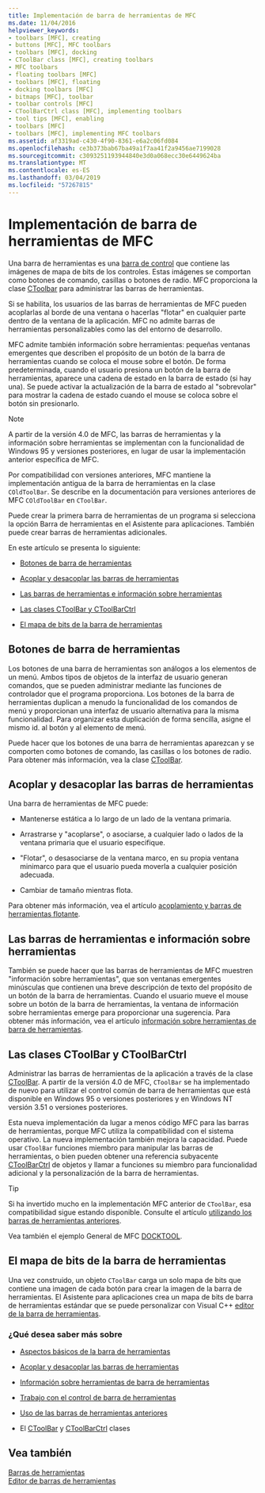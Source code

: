 ```yaml
---
title: Implementación de barra de herramientas de MFC
ms.date: 11/04/2016
helpviewer_keywords:
- toolbars [MFC], creating
- buttons [MFC], MFC toolbars
- toolbars [MFC], docking
- CToolBar class [MFC], creating toolbars
- MFC toolbars
- floating toolbars [MFC]
- toolbars [MFC], floating
- docking toolbars [MFC]
- bitmaps [MFC], toolbar
- toolbar controls [MFC]
- CToolBarCtrl class [MFC], implementing toolbars
- tool tips [MFC], enabling
- toolbars [MFC]
- toolbars [MFC], implementing MFC toolbars
ms.assetid: af3319ad-c430-4f90-8361-e6a2c06fd084
ms.openlocfilehash: ce3b373bab67ba49a1f7aa41f2a9456ae7199028
ms.sourcegitcommit: c3093251193944840e3d0a068ecc30e6449624ba
ms.translationtype: MT
ms.contentlocale: es-ES
ms.lasthandoff: 03/04/2019
ms.locfileid: "57267815"
---
```

# <a name="mfc-toolbar-implementation"></a>Implementación de barra de herramientas de MFC

Una barra de herramientas es una [barra de control](../mfc/control-bars.md) que contiene las imágenes de mapa de bits de los controles. Estas imágenes se comportan como botones de comando, casillas o botones de radio. MFC proporciona la clase [CToolbar](../mfc/reference/ctoolbar-class.md) para administrar las barras de herramientas.

Si se habilita, los usuarios de las barras de herramientas de MFC pueden acoplarlas al borde de una ventana o hacerlas "flotar" en cualquier parte dentro de la ventana de la aplicación. MFC no admite barras de herramientas personalizables como las del entorno de desarrollo.

MFC admite también información sobre herramientas: pequeñas ventanas emergentes que describen el propósito de un botón de la barra de herramientas cuando se coloca el mouse sobre el botón. De forma predeterminada, cuando el usuario presiona un botón de la barra de herramientas, aparece una cadena de estado en la barra de estado (si hay una). Se puede activar la actualización de la barra de estado al "sobrevolar" para mostrar la cadena de estado cuando el mouse se coloca sobre el botón sin presionarlo.

> [!NOTE]
>  A partir de la versión 4.0 de MFC, las barras de herramientas y la información sobre herramientas se implementan con la funcionalidad de Windows 95 y versiones posteriores, en lugar de usar la implementación anterior específica de MFC.

Por compatibilidad con versiones anteriores, MFC mantiene la implementación antigua de la barra de herramientas en la clase `COldToolBar`. Se describe en la documentación para versiones anteriores de MFC `COldToolBar` en `CToolBar`.

Puede crear la primera barra de herramientas de un programa si selecciona la opción Barra de herramientas en el Asistente para aplicaciones. También puede crear barras de herramientas adicionales.

En este artículo se presenta lo siguiente:

- [Botones de barra de herramientas](#_core_toolbar_buttons)

- [Acoplar y desacoplar las barras de herramientas](#_core_docking_and_floating_toolbars)

- [Las barras de herramientas e información sobre herramientas](#_core_toolbars_and_tool_tips)

- [Las clases CToolBar y CToolBarCtrl](#_core_the_ctoolbar_and_ctoolbarctrl_classes)

- [El mapa de bits de la barra de herramientas](#_core_the_toolbar_bitmap)

##  <a name="_core_toolbar_buttons"></a> Botones de barra de herramientas

Los botones de una barra de herramientas son análogos a los elementos de un menú. Ambos tipos de objetos de la interfaz de usuario generan comandos, que se pueden administrar mediante las funciones de controlador que el programa proporciona. Los botones de la barra de herramientas duplican a menudo la funcionalidad de los comandos de menú y proporcionan una interfaz de usuario alternativa para la misma funcionalidad. Para organizar esta duplicación de forma sencilla, asigne el mismo id. al botón y al elemento de menú.

Puede hacer que los botones de una barra de herramientas aparezcan y se comporten como botones de comando, las casillas o los botones de radio. Para obtener más información, vea la clase [CToolBar](../mfc/reference/ctoolbar-class.md).

##  <a name="_core_docking_and_floating_toolbars"></a> Acoplar y desacoplar las barras de herramientas

Una barra de herramientas de MFC puede:

- Mantenerse estática a lo largo de un lado de la ventana primaria.

- Arrastrarse y "acoplarse", o asociarse, a cualquier lado o lados de la ventana primaria que el usuario especifique.

- "Flotar", o desasociarse de la ventana marco, en su propia ventana minimarco para que el usuario pueda moverla a cualquier posición adecuada.

- Cambiar de tamaño mientras flota.

Para obtener más información, vea el artículo [acoplamiento y barras de herramientas flotante](../mfc/docking-and-floating-toolbars.md).

##  <a name="_core_toolbars_and_tool_tips"></a> Las barras de herramientas e información sobre herramientas

También se puede hacer que las barras de herramientas de MFC muestren "información sobre herramientas", que son ventanas emergentes minúsculas que contienen una breve descripción de texto del propósito de un botón de la barra de herramientas. Cuando el usuario mueve el mouse sobre un botón de la barra de herramientas, la ventana de información sobre herramientas emerge para proporcionar una sugerencia. Para obtener más información, vea el artículo [información sobre herramientas de barra de herramientas](../mfc/toolbar-tool-tips.md).

##  <a name="_core_the_ctoolbar_and_ctoolbarctrl_classes"></a> Las clases CToolBar y CToolBarCtrl

Administrar las barras de herramientas de la aplicación a través de la clase [CToolBar](../mfc/reference/ctoolbar-class.md). A partir de la versión 4.0 de MFC, `CToolBar` se ha implementado de nuevo para utilizar el control común de barra de herramientas que está disponible en Windows 95 o versiones posteriores y en Windows NT versión 3.51 o versiones posteriores.

Esta nueva implementación da lugar a menos código MFC para las barras de herramientas, porque MFC utiliza la compatibilidad con el sistema operativo. La nueva implementación también mejora la capacidad. Puede usar `CToolBar` funciones miembro para manipular las barras de herramientas, o bien pueden obtener una referencia subyacente [CToolBarCtrl](../mfc/reference/ctoolbarctrl-class.md) de objetos y llamar a funciones su miembro para funcionalidad adicional y la personalización de la barra de herramientas.

> [!TIP]
>  Si ha invertido mucho en la implementación MFC anterior de `CToolBar`, esa compatibilidad sigue estando disponible. Consulte el artículo [utilizando los barras de herramientas anteriores](../mfc/using-your-old-toolbars.md).

Vea también el ejemplo General de MFC [DOCKTOOL](../visual-cpp-samples.md).

##  <a name="_core_the_toolbar_bitmap"></a> El mapa de bits de la barra de herramientas

Una vez construido, un objeto `CToolBar` carga un solo mapa de bits que contiene una imagen de cada botón para crear la imagen de la barra de herramientas. El Asistente para aplicaciones crea un mapa de bits de barra de herramientas estándar que se puede personalizar con Visual C++ [editor de la barra de herramientas](../windows/toolbar-editor.md).

### <a name="what-do-you-want-to-know-more-about"></a>¿Qué desea saber más sobre

- [Aspectos básicos de la barra de herramientas](../mfc/toolbar-fundamentals.md)

- [Acoplar y desacoplar las barras de herramientas](../mfc/docking-and-floating-toolbars.md)

- [Información sobre herramientas de barra de herramientas](../mfc/toolbar-tool-tips.md)

- [Trabajo con el control de barra de herramientas](../mfc/working-with-the-toolbar-control.md)

- [Uso de las barras de herramientas anteriores](../mfc/using-your-old-toolbars.md)

- El [CToolBar](../mfc/reference/ctoolbar-class.md) y [CToolBarCtrl](../mfc/reference/ctoolbarctrl-class.md) clases

## <a name="see-also"></a>Vea también

[Barras de herramientas](../mfc/toolbars.md)<br/>
[Editor de barras de herramientas](../windows/toolbar-editor.md)
